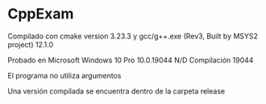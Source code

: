 # CppExam

Compilado con cmake version 3.23.3 y gcc/g++.exe (Rev3, Built by MSYS2 project) 12.1.0

Probado en Microsoft Windows 10 Pro 10.0.19044 N/D Compilación 19044

El programa no utiliza argumentos

Una versión compilada se encuentra dentro de la carpeta release